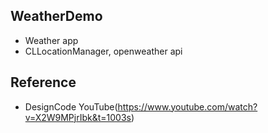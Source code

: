 ## WeatherDemo
- Weather app 
- CLLocationManager, openweather api

## Reference 
- DesignCode YouTube(https://www.youtube.com/watch?v=X2W9MPjrIbk&t=1003s)
